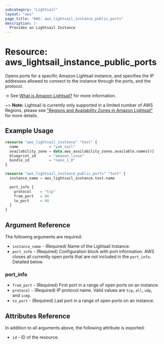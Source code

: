 ```yaml
---
subcategory: "Lightsail"
layout: "aws"
page_title: "AWS: aws_lightsail_instance_public_ports"
description: |-
  Provides an Lightsail Instance
---
```


# Resource: aws_lightsail_instance_public_ports

Opens ports for a specific Amazon Lightsail instance, and specifies the IP addresses allowed to connect to the instance through the ports, and the protocol.

-> See [What is Amazon Lightsail?](https://lightsail.aws.amazon.com/ls/docs/getting-started/article/what-is-amazon-lightsail) for more information.

~> **Note:** Lightsail is currently only supported in a limited number of AWS Regions, please see ["Regions and Availability Zones in Amazon Lightsail"](https://lightsail.aws.amazon.com/ls/docs/overview/article/understanding-regions-and-availability-zones-in-amazon-lightsail) for more details.

## Example Usage

```terraform
resource "aws_lightsail_instance" "test" {
  name              = "yak_sail"
  availability_zone = data.aws_availability_zones.available.names[0]
  blueprint_id      = "amazon_linux"
  bundle_id         = "nano_1_0"
}

resource "aws_lightsail_instance_public_ports" "test" {
  instance_name = aws_lightsail_instance.test.name

  port_info {
    protocol    = "tcp"
    from_port   = 80
    to_port     = 80
  }
}
```

## Argument Reference

The following arguments are required:

* `instance_name` - (Required) Name of the Lightsail Instance.
* `port_info` - (Required) Configuration block with port information. AWS closes all currently open ports that are not included in the `port_info`. Detailed below.

### port_info

* `from_port` - (Required) First port in a range of open ports on an instance.
* `protocol` - (Required) IP protocol name. Valid values are `tcp`, `all`, `udp`, and `icmp`.
* `to_port` - (Required) Last port in a range of open ports on an instance.

## Attributes Reference

In addition to all arguments above, the following attribute is exported:

* `id` - ID of the resource.
